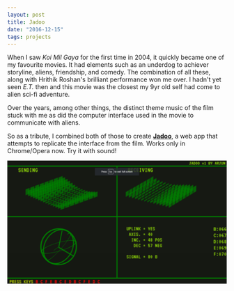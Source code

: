 ```yaml
---
layout: post
title: Jadoo
date: "2016-12-15"
tags: projects
---
```


When I saw *Koi Mil Gaya* for the first time in 2004, it quickly became one of
my favourite movies.
It had elements such as an underdog to achiever storyline, aliens, friendship, and comedy.
The combination of all these, along with Hrithik Roshan's brilliant performance won me over.
I hadn't yet seen *E.T.* then and this movie was the closest my 9yr old self had come to alien sci-fi adventure.

Over the years, among other things, the distinct theme music of the film stuck with me as did the computer interface used in the movie to communicate with aliens.

So as a tribute, I combined both of those to create **[Jadoo](http://arjun.ninja/jadoo)**, a web app that attempts to replicate the interface from the film. Works only in Chrome/Opera now. Try it with sound!

<a href="http://arjun.ninja/jadoo">![jadoo screenshot](images/jadoo.png)</a>
